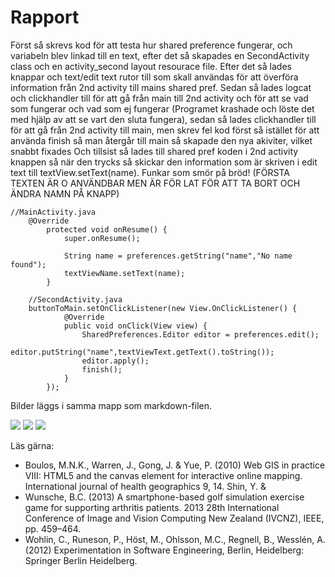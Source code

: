 
# Rapport

Först så skrevs kod för att testa hur shared preference fungerar, och variabeln blev linkad till en
text, efter det så skapades en SecondActivity class och en activity_second layout resourace file.
Efter det så lades knappar och text/edit text rutor till som skall användas för att överföra 
information från 2nd activity till mains shared pref. Sedan så lades logcat och clickhandler till 
för att gå från main till 2nd activity  och för att se vad som fungerar och vad som ej fungerar
(Programet krashade och löste det med hjälp av att se vart den sluta fungera), sedan så lades 
clickhandler till för att gå från 2nd activity till main, men skrev fel kod först så istället
för att använda finish så man återgår till main så skapade den nya akiviter, vilket snabbt fixades
Och tillsist så lades till shared pref koden i 2nd activity knappen så när den trycks så skickar den 
information som är skriven i edit text till textView.setText(name). Funkar som smör på bröd!
(FÖRSTA TEXTEN ÄR O ANVÄNDBAR MEN ÄR FÖR LAT FÖR ATT TA BORT OCH ÄNDRA NAMN PÅ KNAPP)

```
//MainActivity.java
    @Override
        protected void onResume() {
            super.onResume();
    
            String name = preferences.getString("name","No name found");
            textViewName.setText(name);
        }
    
    //SecondActivity.java
    buttonToMain.setOnClickListener(new View.OnClickListener() {
            @Override
            public void onClick(View view) {
                SharedPreferences.Editor editor = preferences.edit();
                editor.putString("name",textViewText.getText().toString());
                editor.apply();
                finish();
            }
        });
```

Bilder läggs i samma mapp som markdown-filen.

![](MainOnStart.png)
![](2ndAct.png)
![](MainAfterSharedPref.png)

Läs gärna:

- Boulos, M.N.K., Warren, J., Gong, J. & Yue, P. (2010) Web GIS in practice VIII: HTML5 and the canvas element for interactive online mapping. International journal of health geographics 9, 14. Shin, Y. &
- Wunsche, B.C. (2013) A smartphone-based golf simulation exercise game for supporting arthritis patients. 2013 28th International Conference of Image and Vision Computing New Zealand (IVCNZ), IEEE, pp. 459–464.
- Wohlin, C., Runeson, P., Höst, M., Ohlsson, M.C., Regnell, B., Wesslén, A. (2012) Experimentation in Software Engineering, Berlin, Heidelberg: Springer Berlin Heidelberg.
